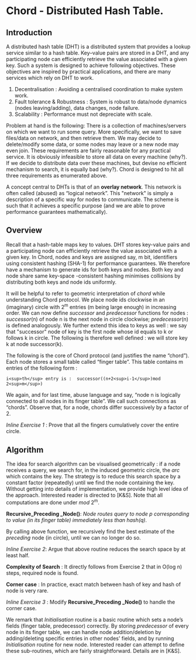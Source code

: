 # Chord - Distributed Hash Table. 

## Introduction 

A distributed hash table (DHT) is a distributed system that provides a lookup service similar to a hash table. Key–value pairs are stored in a DHT, and any participating node can efficiently retrieve the value associated with a given key. Such a system is designed to achieve following objectives. These objectives are inspired by practical applications, and there are many services which rely on DHT to work. 

1. Decentralisation : Avoiding a centralised coordination to make system work.
2. Fault tolerance & Robustness : System is robust to data/node dynamics (nodes leaving/adding), data changes, node failure. 
3. Scalability : Performance must not depreciate with scale. 


Problem at hand is the following: There is a collection of machines/servers on which we want to run some query. More specifically, we want to save files/data on network, and then retrieve them. We may decide to delete/modify some data, or some nodes may leave or a new node may even join. These requirements are fairly reasonable for any practical service.  It is obviously infeasible to store all data on every machine (why?). If we decide to distribute data over these machines, but devise no efficient mechanism to search, it is equally bad (why?). Chord is designed to hit all three requirements as enumerated above. 

A concept central to DHTs is that of an **overlay network**. This network is often called (abused) as “logical network”. This "network" is simply a description of a specific way for nodes to communicate. The scheme is such that it achieves a specific purpose (and we are able to prove performance guarantees mathematically). 

## Overview

Recall that a hash-table maps key to values. DHT stores key-value pairs and a participating node can efficiently retrieve the value associated with a given key. In Chord, nodes and keys are assigned say, m bit, identifiers using consistent hashing (SHA-1) for performance guarantees. We therefore have a mechanism to generate ids for both keys and nodes.  Both key and node share same key-space -consistent hashing minimises collisions by distributing both keys and node ids uniformly. 


It will be helpful to refer to geometric interpretation of *chord* while understanding Chord protocol. We place node ids clockwise in an (imaginary) circle with 2<sup>m</sup> entries (m being large enough) in increasing order. We can now define *successor* and *predecessor* functions for nodes : *successor*(n) of node n is the next node in circle clockwise; *predecessor*(n) is defined analogously. We further extend this idea to keys as well : we say that "successor" node of key is the first node whose id equals to k or follows k in circle. The following is therefore well defined :  we will store key k at node successor(k).

The following is the core of Chord protocol (and justifies the name “chord”). Each node stores a small table called “finger table”. This table contains m entries of the following form : 

	i<sup>th</sup> entry is :  successor((n+2<sup>i-1</sup>)mod 2<sup>m</sup>)


We again, and for last time, abuse language and say, “node n is logically connected to all nodes in its finger table”. We call such connections as “chords”. Observe that, for a node, chords differ successively by a factor of 2. 

*Inline Exercise 1* : Prove that all the fingers cumulatively cover the entire circle. 

## Algorithm

The idea for search algorithm can be visualised geometrically : if a node receives a query, we search for, in the induced geometric circle, the *arc* which contains the key. The strategy is to reduce this search space by a constant factor (repeatedly) until we find the node containing the key. Without getting into details of implementation, we provide high level idea of the approach. Interested reader is directed to [K&S]. Note that all computations are done under *mod* 2<sup>m</sup>. 

**Recursive_Preceding _Node()**: *Node routes query to node p corresponding to value (in its finger table) immediately less than hash(q)*.  

By calling above function, we recursively find the best estimate of the *preceding* node (in circle), until we can no longer do so. 

*Inline Exercise 2*: Argue that above routine reduces the search space by at least half.

**Complexity of Search** : It directly follows from Exercise 2 that in O(log n) steps, required node is found. 

**Corner case** : In practice, exact match between hash of key and hash of node is very rare. 

*Inline Exercise 3* : Modify **Recursive_Preceding _Node()** to handle the corner case. 


We remark that *Initialisation* routine is a basic routine which sets a node’s fields (finger table, predecessor) correctly. By storing *predecessor* of every node in its finger table, we can handle node addition/deletion by adding/deleting specific entries in other nodes' fields, and by running *Initialisation* routine for new node. Interested reader can attempt to define these sub-routines, which are fairly straightforward. Details are in [K&S].

